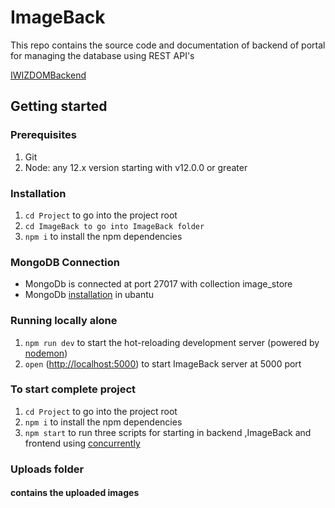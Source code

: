 # ImageBack

This repo contains the source code and documentation of backend of portal for  managing the database using REST API's

[IWIZDOMBackend](https://github.com/ghagargunde/-RSquare-web-studio/tree/main/project/ImageBack)


## Getting started

### Prerequisites

1. Git
1. Node: any 12.x version starting with v12.0.0 or greater


### Installation

1. `cd Project` to go into the project root
1. `cd ImageBack to go into ImageBack folder`
1. `npm i` to install the  npm dependencies


### MongoDB Connection
- MongoDb is connected at port 27017 with collection image_store
-  MongoDb [installation](https://www.cloudbooklet.com/how-to-install-mongodb-on-ubuntu-22-04/) in ubantu

### Running locally alone

1. `npm run dev` to start the hot-reloading development server (powered by [nodemon](https://www.npmjs.com/package/nodemon))
1. `open` ([http://localhost:5000](http://localhost:5000)) to start ImageBack server at 5000 port

### To start complete project 
1. `cd Project` to go into the project root
1. `npm i` to install the  npm dependencies
1. `npm start` to run three scripts for starting in backend ,ImageBack and frontend using [concurrently](https://www.npmjs.com/package/concurrently)

### Uploads folder
#### contains the uploaded images 

